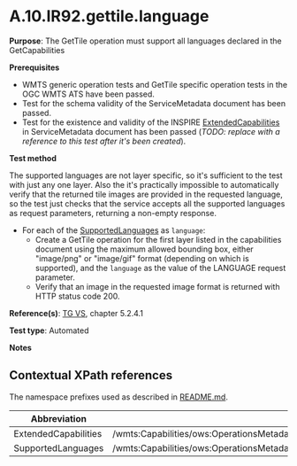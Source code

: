 # A.10.IR92.gettile.language

**Purpose**: The GetTile operation must support all languages declared in the GetCapabilities

**Prerequisites**

* WMTS generic operation tests and GetTile specific operation tests in the OGC WMTS ATS have been passed.
* Test for the schema validity of the ServiceMetadata document has been passed.
* Test for the existence and validity of the INSPIRE [ExtendedCapabilities](#extendedCapabilities) in ServiceMetadata document has been passed (*TODO: replace with a reference to this test after it's been created*).

**Test method**

The supported languages are not layer specific, so it's sufficient to the test with just any one layer. Also the it's
practically impossible to automatically verify that the returned tile images are provided in the requested language, so
the test just checks that the service accepts all the supported languages as request parameters, returning a non-empty
response.

* For each of the [SupportedLanguages](#supportedLanguages) as `language`:
  * Create a GetTile operation for the first layer listed in the capabilities document using the maximum allowed bounding box, either "image/png" or "image/gif" format (depending on which is supported), and the `language` as the value of the LANGUAGE request parameter.
  * Verify that an image in the requested image format is returned with HTTP status code 200.

**Reference(s)**: [TG VS](README.md#ref_TG_VS), chapter 5.2.4.1

**Test type**: Automated

**Notes**

## Contextual XPath references

The namespace prefixes used as described in [README.md](README.md#namespaces).

Abbreviation                                               |  XPath expression
---------------------------------------------------------- | -------------------------------------------------------------------------
ExtendedCapabilities <a name="extendedCapabilities"></a>   | /wmts:Capabilities/ows:OperationsMetadata/inspire_vs:ExtendedCapabilities
SupportedLanguages <a name="supportedLanguages"></a>   | /wmts:Capabilities/ows:OperationsMetadata/inspire_vs:ExtendedCapabilities/inspire_common:SupportedLanguages/inspire_common:SupportedLanguage
